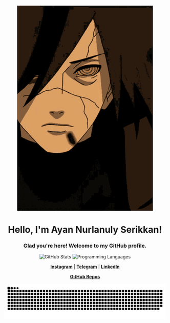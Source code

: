 <p align="center">
  <a href="https://www.google.kz">
    <img src="https://github.com/AyKinG10/AyKinG10/blob/main/ghost-of.gif" alt="Unique Banner">
  </a>
</p>

<h1 align="center">Hello, I'm Ayan Nurlanuly Serikkan!</h1>
<h3 align="center">Glad you're here! Welcome to my GitHub profile.</h3>

<p align="center">
  <img height="150px" width="auto" src="https://github-readme-stats.vercel.app/api?username=Colossus-Dev&show_icons=true&count_private=true&theme=tokyonight&hide_border=true&hide=issues,contribs&bg_color=00000000" alt="GitHub Stats">
  <img height="150px" width="auto" src="https://github-readme-stats.vercel.app/api/top-langs/?username=Colossus-Dev&layout=compact&hide_border=true&theme=tokyonight&bg_color=00000000&langs_count=6&hide=python,tex,css,php&exclude_repo=SomeRepo" alt="Programming Languages">
</p>

<p align="center">
  <strong><a href="https://www.instagram.com/_ayanserikkan_">Instagram</a></strong> |
  <strong><a href="https://t.me/Colossus_Dev">Telegram</a></strong> |
  <strong><a href="https://www.linkedin.com/in/https://kz.linkedin.com/in/ayan-serikkan-b02808257/">LinkedIn</a></strong> 
</p>

<p align="center">
  <strong><a href="https://github.com/AyKinG10">GitHub Repos</a></strong>
</p>

<!-- Animated GitHub Contribution Snake -->
<p align="center">
  <img src="https://raw.githubusercontent.com/Platane/snk/output/github-contribution-grid-snake.svg" alt="GitHub Contribution Snake" />
</p>

